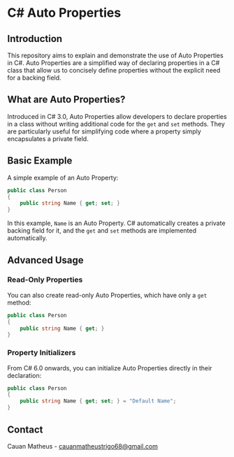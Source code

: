 # C# Auto Properties

## Introduction

This repository aims to explain and demonstrate the use of Auto Properties in C#. Auto Properties are a simplified way of declaring properties in a C# class that allow us to concisely define properties without the explicit need for a backing field.

## What are Auto Properties?

Introduced in C# 3.0, Auto Properties allow developers to declare properties in a class without writing additional code for the `get` and `set` methods. They are particularly useful for simplifying code where a property simply encapsulates a private field.

## Basic Example

A simple example of an Auto Property:

```csharp
public class Person
{
    public string Name { get; set; }
}
```

In this example, `Name` is an Auto Property. C# automatically creates a private backing field for it, and the `get` and `set` methods are implemented automatically.

## Advanced Usage

### Read-Only Properties

You can also create read-only Auto Properties, which have only a `get` method:

```csharp
public class Person
{
    public string Name { get; }
}
```

### Property Initializers

From C# 6.0 onwards, you can initialize Auto Properties directly in their declaration:

```csharp
public class Person
{
    public string Name { get; set; } = "Default Name";
}
```

## Contact

Cauan Matheus - [cauanmatheustrigo68@gmail.com](mailto:cauanmatheustrigo68@gmail.com)
